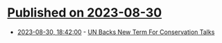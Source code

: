# [Published on 2023-08-30](index.md)

* [2023-08-30, 18:42:00](https://science.slashdot.org/story/23/08/30/1719203/un-backs-new-term-for-conservation-talks?utm_source=rss1.0mainlinkanon&utm_medium=feed) - [UN Backs New Term For Conservation Talks](https://science.slashdot.org/story/23/08/30/1719203/un-backs-new-term-for-conservation-talks?utm_source=rss1.0mainlinkanon&utm_medium=feed)
